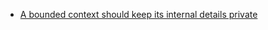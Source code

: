 * [A bounded context should keep its internal details private](./a-bounded-context-should-keep-its-internal-details-private.md)